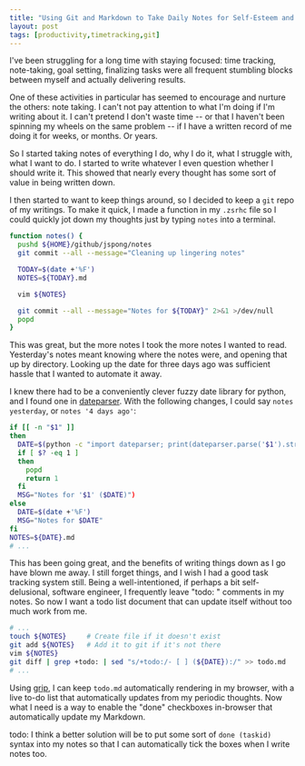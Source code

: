 ```yaml
---
title: "Using Git and Markdown to Take Daily Notes for Self-Esteem and Profit."
layout: post
tags: [productivity,timetracking,git]
---
```

I've been struggling for a long time with staying focused: time tracking, note-taking, goal setting, finalizing tasks were all frequent stumbling blocks between myself and actually delivering results.

One of these activities in particular has seemed to encourage and nurture the others: note taking. I can't not pay attention to what I'm doing if I'm writing about it. I can't pretend I don't waste time -- or that I haven't been spinning my wheels on the same problem -- if I have a written record of me doing it for weeks, or months. Or years. 

So I started taking notes of everything I do, why I do it, what I struggle with, what I want to do. I started to write whatever I even question whether I should write it. This showed that nearly every thought has some sort of value in being written down.

I then started to want to keep things around, so I decided to keep a `git` repo of my writings. To make it quick, I made a function in my `.zsrhc` file so I could quickly jot down my thoughts just by typing `notes` into a terminal.

```bash
function notes() {
  pushd ${HOME}/github/jspong/notes                                    # Do the work in my github repo
  git commit --all --message="Cleaning up lingering notes"             # Commit any changes I made not using this function

  TODAY=$(date +'%F')                                                  # Get today's date in YYYY-MM-DD format
  NOTES=${TODAY}.md                                                    # Use the date for the filename

  vim ${NOTES}                                                         # Edit the file

  git commit --all --message="Notes for ${TODAY}" 2>&1 >/dev/null      # Check in my changes to git
  popd                                                                 # Return to the directory I called the function from
}
```

This was great, but the more notes I took the more notes I wanted to read. Yesterday's notes meant knowing where the notes were, and opening that up by directory. Looking up the date for three days ago was sufficient hassle that I wanted to automate it away.

I knew there had to be a conveniently clever fuzzy date library for python, and I found one in [dateparser](https://dateparser.readthedocs.io/en/latest/). With the following changes, I could say `notes yesterday`, or `notes '4 days ago'`:

```bash
if [[ -n "$1" ]]                                                                       # Did we pass an argument to notes?
then
  DATE=$(python -c "import dateparser; print(dateparser.parse('$1').strftime('%F'))")  # Convert the fuzzy date to YYYY-MM-DD
  if [ $? -eq 1 ]                                                                      # If parse doesn't understand the date,
  then                                                                                 #   it returns None, causing an AttributeError
    popd                                                                               #   causing the python interpreter to exit 1
    return 1
  fi
  MSG="Notes for '$1' ($DATE)")
else
  DATE=$(date +'%F')                                                                  # If there was no argument, just edit today's notes
  MSG="Notes for $DATE"
fi
NOTES=${DATE}.md
# ...
```

This has been going great, and the benefits of writing things down as I go have blown me away. I still forget things, and I wish I had a good task tracking system still. Being a well-intentioned, if perhaps a bit self-delusional, software engineer, I frequently leave "todo: " comments in my notes. So now I want a todo list document that can update itself without too much work from me.

```bash
# ...
touch ${NOTES}     # Create file if it doesn't exist
git add ${NOTES}   # Add it to git if it's not there
vim ${NOTES}
git diff | grep +todo: | sed "s/+todo:/- [ ] (${DATE}):/" >> todo.md
# ...
```

Using [grip](https://github.com/joeyespo/grip), I can keep `todo.md` automatically rendering in my browser, with a live to-do list that automatically updates from my periodic thoughts. Now what I need is a way to enable the "done" checkboxes in-browser that automatically update my Markdown.

todo: I think a better solution will be to put some sort of `done (taskid)` syntax into my notes so that I can automatically tick the boxes when I write notes too.
